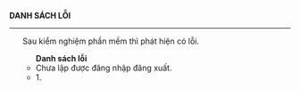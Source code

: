 ﻿**DANH SÁCH LỖI**
<hr>
<ul>Sau kiểm nghiệm phần mềm thì phát hiện có lỗi.<ul>
<strong>Danh sách lỗi</strong>
<li>Chưa lập được đăng nhập đăng xuất.</li>
<li>1.</li>

